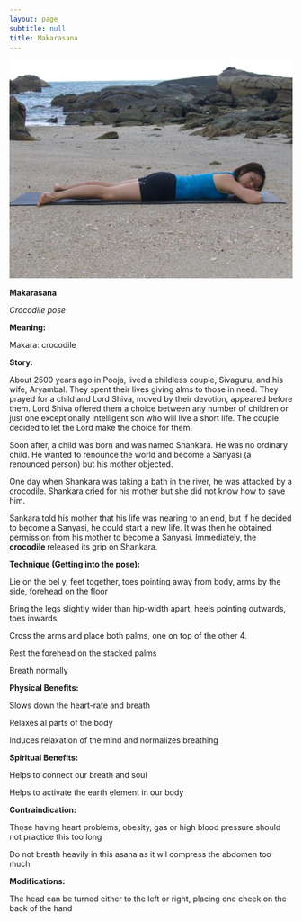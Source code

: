 ```yaml
---
layout: page
subtitle: null
title: Makarasana
---
```

  <p class="calibre1 text-center">
   <img class="calibre2" src="../../assets/img/index-50_2.jpg"/>
  </p>
  <p class="calibre1">
  </p>
  <p class="calibre1">
  </p>
  <p class="calibre1">
   <b class="calibre3">
    Makarasana
   </b>
  </p>
  <p class="calibre1">
   <b class="calibre3">
   </b>
  </p>
  <p class="calibre1">
  </p>
  <p class="calibre1">
  </p>
  <p class="calibre1">
  </p>
  <p class="calibre1">
   <i class="calibre4">
    Crocodile pose
   </i>
  </p>
  <p class="calibre1">
  </p>
  <p class="calibre1">
   <b class="calibre3">
   </b>
  </p>
  <p class="calibre1">
  </p>
  <p class="calibre1">
   <b class="calibre3">
    Meaning:
   </b>
  </p>
  <p class="calibre1">
   Makara: crocodile
  </p>
  <p class="calibre1">
  </p>
  <p class="calibre1">
  </p>
  <p class="calibre1">
  </p>
  <p class="calibre1">
  </p>
  <p class="calibre1">
  </p>
  <p class="calibre1">
  </p>
  <p class="calibre1">
  </p>
  <p class="calibre1">
  </p>
  <p class="calibre1">
   <b class="calibre3">
    Story:
   </b>
  </p>
  <p class="calibre1">
  </p>
  <p class="calibre1">
   About 2500 years ago in Pooja, lived a childless couple, Sivaguru, and his wife, Aryambal. They spent their lives giving alms to those in need. They prayed for a child  and  Lord  Shiva,  moved  by  their  devotion,  appeared  before  them.  Lord Shiva  offered  them  a  choice  between  any  number  of  children  or  just  one exceptionally intelligent son who will live a short life. The couple decided to let the Lord make the choice for them.
  </p>
  <p class="calibre1">
  </p>
  <p class="calibre1">
   Soon  after,  a  child  was  born  and  was  named  Shankara.  He  was  no  ordinary child. He wanted to renounce the world and become a Sanyasi (a renounced person) but his mother objected.
  </p>
  <p class="calibre1">
  </p>
  <p class="calibre1">
   One day when Shankara was taking a bath in the river, he was attacked by a crocodile. Shankara cried for his mother but she did not know how to save him.
  </p>
  <p class="calibre1">
  </p>
  <p class="calibre1">
   Sankara told his mother that his life was nearing to an end, but if he decided to become  a  Sanyasi,  he  could  start  a  new  life.  It  was  then  he  obtained permission from his mother to become a Sanyasi. Immediately, the
   <b class="calibre3">
    crocodile
   </b>
   released its grip on Shankara.
  </p>
  <p class="calibre1">
  </p>
  <p class="calibre1">
  </p>
  <p class="calibre1">
  </p>
  <p class="calibre1">
  </p>
  <p class="calibre1">
   <a id="p51">
   </a>
  </p>
  <p class="calibre1">
  </p>
  <p class="calibre1">
   <b class="calibre3">
    Technique (Getting into the pose):
   </b>
  </p>
  <p class="calibre1">
   Lie on the bel y, feet together, toes pointing away from body, arms by the side, forehead on the floor
  </p>
  <p class="calibre1">
   Bring  the  legs  slightly  wider  than  hip-width  apart,  heels  pointing outwards, toes inwards
  </p>
  <p class="calibre1">
   Cross the arms and place both palms, one on top of the other 4.
  </p>
  <p class="calibre1">
   Rest the forehead on the stacked palms
  </p>
  <p class="calibre1">
   Breath normally
  </p>
  <p class="calibre1">
  </p>
  <p class="calibre1">
   <b class="calibre3">
    Physical Benefits:
   </b>
  </p>
  <p class="calibre1">
   Slows down the heart-rate and breath
  </p>
  <p class="calibre1">
   Relaxes al  parts of the body
  </p>
  <p class="calibre1">
   Induces relaxation of the mind and normalizes breathing
  </p>
  <p class="calibre1">
  </p>
  <p class="calibre1">
   <b class="calibre3">
    Spiritual Benefits:
   </b>
  </p>
  <p class="calibre1">
   Helps to connect our breath and soul
  </p>
  <p class="calibre1">
   Helps to activate the earth element in our body
  </p>
  <p class="calibre1">
   <b class="calibre3">
   </b>
  </p>
  <p class="calibre1">
   <b class="calibre3">
    Contraindication:
   </b>
  </p>
  <p class="calibre1">
   Those having heart problems, obesity, gas or high blood pressure should not practice this too long
  </p>
  <p class="calibre1">
   Do not breath heavily in this asana as it wil  compress the abdomen too much
  </p>
  <p class="calibre1">
   <b class="calibre3">
   </b>
  </p>
  <p class="calibre1">
   <b class="calibre3">
    Modifications:
   </b>
  </p>
  <p class="calibre1">
   The head can be turned either to the left or right, placing one cheek on the back of the hand
  </p>
  <p class="calibre1">
   <b class="calibre3">
   </b>
  </p>
  <p class="calibre1">
   <b class="calibre3">
   </b>
  </p>
  <p class="calibre1">
   <b class="calibre3">
   </b>
  </p>
  <p class="calibre1">
   <b class="calibre3">
   </b>
  </p>
  <p class="calibre1">
   <b class="calibre3">
   </b>
  </p>
  <p class="calibre1">
   <b class="calibre3">
   </b>
  </p>
  <p class="calibre1">
   <b class="calibre3">
   </b>
  </p>
  <p class="calibre1">
  </p>
  <p class="calibre1">
   <a id="p52">
   </a>
  </p>
